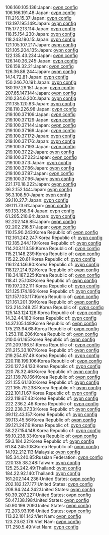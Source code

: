 106.160.105.136:Japan: [ovpn config](vpn/106_160_105_136.ovpn)  
106.166.191.48:Japan: [ovpn config](vpn/106_166_191_48.ovpn)  
111.216.15.37:Japan: [ovpn config](vpn/111_216_15_37.ovpn)  
113.197.195.149:Japan: [ovpn config](vpn/113_197_195_149.ovpn)  
115.177.213.114:Japan: [ovpn config](vpn/115_177_213_114.ovpn)  
118.15.154.230:Japan: [ovpn config](vpn/118_15_154_230.ovpn)  
118.243.180.15:Japan: [ovpn config](vpn/118_243_180_15.ovpn)  
121.105.107.217:Japan: [ovpn config](vpn/121_105_107_217.ovpn)  
121.105.204.135:Japan: [ovpn config](vpn/121_105_204_135.ovpn)  
122.135.43.234:Japan: [ovpn config](vpn/122_135_43_234.ovpn)  
126.140.36.245:Japan: [ovpn config](vpn/126_140_36_245.ovpn)  
126.159.32.21:Japan: [ovpn config](vpn/126_159_32_21.ovpn)  
126.36.86.244:Japan: [ovpn config](vpn/126_36_86_244.ovpn)  
14.14.72.81:Japan: [ovpn config](vpn/14_14_72_81.ovpn)  
150.246.70.191:Japan: [ovpn config](vpn/150_246_70_191.ovpn)  
180.197.29.151:Japan: [ovpn config](vpn/180_197_29_151.ovpn)  
207.65.147.144:Japan: [ovpn config](vpn/207_65_147_144.ovpn)  
210.234.6.200:Japan: [ovpn config](vpn/210_234_6_200.ovpn)  
211.135.120.83:Japan: [ovpn config](vpn/211_135_120_83.ovpn)  
218.110.226.98:Japan: [ovpn config](vpn/218_110_226_98.ovpn)  
219.100.37.109:Japan: [ovpn config](vpn/219_100_37_109.ovpn)  
219.100.37.129:Japan: [ovpn config](vpn/219_100_37_129.ovpn)  
219.100.37.144:Japan: [ovpn config](vpn/219_100_37_144.ovpn)  
219.100.37.169:Japan: [ovpn config](vpn/219_100_37_169.ovpn)  
219.100.37.172:Japan: [ovpn config](vpn/219_100_37_172.ovpn)  
219.100.37.176:Japan: [ovpn config](vpn/219_100_37_176.ovpn)  
219.100.37.193:Japan: [ovpn config](vpn/219_100_37_193.ovpn)  
219.100.37.22:Japan: [ovpn config](vpn/219_100_37_22.ovpn)  
219.100.37.223:Japan: [ovpn config](vpn/219_100_37_223.ovpn)  
219.100.37.3:Japan: [ovpn config](vpn/219_100_37_3.ovpn)  
219.100.37.86:Japan: [ovpn config](vpn/219_100_37_86.ovpn)  
219.100.37.87:Japan: [ovpn config](vpn/219_100_37_87.ovpn)  
219.100.37.96:Japan: [ovpn config](vpn/219_100_37_96.ovpn)  
221.170.18.222:Japan: [ovpn config](vpn/221_170_18_222.ovpn)  
36.2.152.144:Japan: [ovpn config](vpn/36_2_152_144.ovpn)  
36.3.108.50:Japan: [ovpn config](vpn/36_3_108_50.ovpn)  
39.110.27.7:Japan: [ovpn config](vpn/39_110_27_7.ovpn)  
39.111.73.61:Japan: [ovpn config](vpn/39_111_73_61.ovpn)  
59.133.158.94:Japan: [ovpn config](vpn/59_133_158_94.ovpn)  
61.205.210.64:Japan: [ovpn config](vpn/61_205_210_64.ovpn)  
92.202.149.85:Japan: [ovpn config](vpn/92_202_149_85.ovpn)  
92.202.216.57:Japan: [ovpn config](vpn/92_202_216_57.ovpn)  
110.15.90.243:Korea Republic of: [ovpn config](vpn/110_15_90_243.ovpn)  
112.161.242.247:Korea Republic of: [ovpn config](vpn/112_161_242_247.ovpn)  
112.185.244.119:Korea Republic of: [ovpn config](vpn/112_185_244_119.ovpn)  
114.203.113.59:Korea Republic of: [ovpn config](vpn/114_203_113_59.ovpn)  
115.21.148.239:Korea Republic of: [ovpn config](vpn/115_21_148_239.ovpn)  
115.22.20.61:Korea Republic of: [ovpn config](vpn/115_22_20_61.ovpn)  
116.124.146.80:Korea Republic of: [ovpn config](vpn/116_124_146_80.ovpn)  
118.127.214.92:Korea Republic of: [ovpn config](vpn/118_127_214_92.ovpn)  
118.34.187.225:Korea Republic of: [ovpn config](vpn/118_34_187_225.ovpn)  
118.41.25.108:Korea Republic of: [ovpn config](vpn/118_41_25_108.ovpn)  
119.197.232.111:Korea Republic of: [ovpn config](vpn/119_197_232_111.ovpn)  
121.125.174.196:Korea Republic of: [ovpn config](vpn/121_125_174_196.ovpn)  
121.157.103.117:Korea Republic of: [ovpn config](vpn/121_157_103_117.ovpn)  
121.161.201.39:Korea Republic of: [ovpn config](vpn/121_161_201_39.ovpn)  
123.214.248.251:Korea Republic of: [ovpn config](vpn/123_214_248_251.ovpn)  
125.143.124.128:Korea Republic of: [ovpn config](vpn/125_143_124_128.ovpn)  
14.32.44.183:Korea Republic of: [ovpn config](vpn/14_32_44_183.ovpn)  
14.37.105.148:Korea Republic of: [ovpn config](vpn/14_37_105_148.ovpn)  
175.213.94.68:Korea Republic of: [ovpn config](vpn/175_213_94_68.ovpn)  
1.253.116.206:Korea Republic of: [ovpn config](vpn/1_253_116_206.ovpn)  
210.0.61.165:Korea Republic of: [ovpn config](vpn/210_0_61_165.ovpn)  
211.209.196.51:Korea Republic of: [ovpn config](vpn/211_209_196_51.ovpn)  
211.215.33.107:Korea Republic of: [ovpn config](vpn/211_215_33_107.ovpn)  
219.254.97.49:Korea Republic of: [ovpn config](vpn/219_254_97_49.ovpn)  
220.118.199.106:Korea Republic of: [ovpn config](vpn/220_118_199_106.ovpn)  
220.127.24.133:Korea Republic of: [ovpn config](vpn/220_127_24_133.ovpn)  
220.78.32.46:Korea Republic of: [ovpn config](vpn/220_78_32_46.ovpn)  
221.139.78.166:Korea Republic of: [ovpn config](vpn/221_139_78_166.ovpn)  
221.155.61.130:Korea Republic of: [ovpn config](vpn/221_155_61_130.ovpn)  
221.165.79.238:Korea Republic of: [ovpn config](vpn/221_165_79_238.ovpn)  
222.101.11.67:Korea Republic of: [ovpn config](vpn/222_101_11_67.ovpn)  
222.119.67.43:Korea Republic of: [ovpn config](vpn/222_119_67_43.ovpn)  
222.236.2.46:Korea Republic of: [ovpn config](vpn/222_236_2_46.ovpn)  
222.238.37.33:Korea Republic of: [ovpn config](vpn/222_238_37_33.ovpn)  
39.112.43.157:Korea Republic of: [ovpn config](vpn/39_112_43_157.ovpn)  
39.113.45.56:Korea Republic of: [ovpn config](vpn/39_113_45_56.ovpn)  
39.121.247.6:Korea Republic of: [ovpn config](vpn/39_121_247_6.ovpn)  
58.227.154.148:Korea Republic of: [ovpn config](vpn/58_227_154_148.ovpn)  
59.10.238.33:Korea Republic of: [ovpn config](vpn/59_10_238_33.ovpn)  
59.3.184.22:Korea Republic of: [ovpn config](vpn/59_3_184_22.ovpn)  
61.84.245.108:Korea Republic of: [ovpn config](vpn/61_84_245_108.ovpn)  
14.192.212.113:Malaysia: [ovpn config](vpn/14_192_212_113.ovpn)  
185.34.240.85:Russian Federation: [ovpn config](vpn/185_34_240_85.ovpn)  
220.135.38.248:Taiwan: [ovpn config](vpn/220_135_38_248.ovpn)  
125.25.242.49:Thailand: [ovpn config](vpn/125_25_242_49.ovpn)  
184.22.92.140:Thailand: [ovpn config](vpn/184_22_92_140.ovpn)  
161.202.144.236:United States: [ovpn config](vpn/161_202_144_236.ovpn)  
202.182.127.177:United States: [ovpn config](vpn/202_182_127_177.ovpn)  
208.94.244.242:United States: [ovpn config](vpn/208_94_244_242.ovpn)  
50.39.207.227:United States: [ovpn config](vpn/50_39_207_227.ovpn)  
50.47.138.198:United States: [ovpn config](vpn/50_47_138_198.ovpn)  
50.90.199.209:United States: [ovpn config](vpn/50_90_199_209.ovpn)  
72.203.93.196:United States: [ovpn config](vpn/72_203_93_196.ovpn)  
113.22.101.142:Viet Nam: [ovpn config](vpn/113_22_101_142.ovpn)  
123.23.62.179:Viet Nam: [ovpn config](vpn/123_23_62_179.ovpn)  
171.250.5.49:Viet Nam: [ovpn config](vpn/171_250_5_49.ovpn)  
